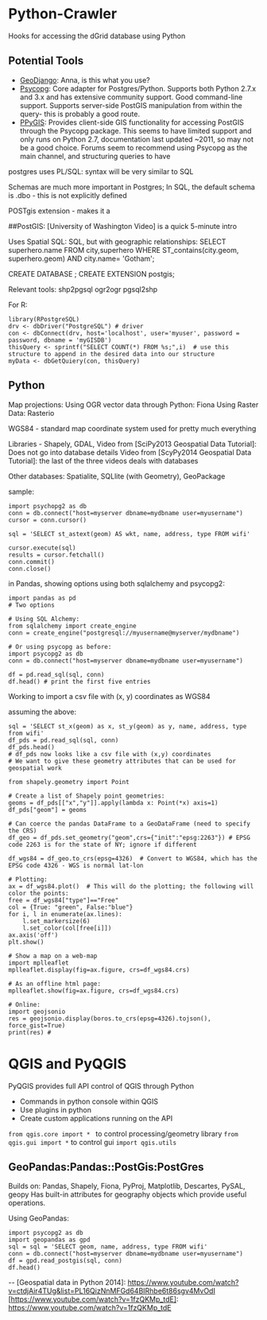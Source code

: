 # Python-Crawler
Hooks for accessing the dGrid database using Python

## Potential Tools

  - [GeoDjango]: Anna, is this what you use?
  - [Psycopg]: Core adapter for Postgres/Python.  Supports both Python 2.7.x and 3.x and has extensive community support. Good command-line support.  Supports server-side PostGIS manipulation from within the query- this is probably a good route.
  - [PPyGIS]: Provides client-side GIS functionality for accessing PostGIS through the Psycopg package.  This seems to have limited support and only runs on Python 2.7, documentation last updated ~2011,  so may not be a good choice. Forums seem to recommend using Psycopg as the main channel, and structuring queries to have 

postgres uses PL/SQL: syntax will be very similar to SQL

Schemas are much more important in Postgres; In SQL, the default schema is .dbo - this is not explicitly defined


POSTgis extension - makes it a

##PostGIS:
[University of Washington Video] is a quick 5-minute intro

Uses Spatial SQL: SQL, but with geographic relationships:
SELECT superhero.name FROM city,superhero WHERE ST_contains(city.geom, superhero.geom) AND city.name= 'Gotham';

CREATE DATABASE <dbname>;
CREATE EXTENSION postgis;

Relevant tools:
shp2pgsql
ogr2ogr
pgsql2shp

For R:
```
library(RPostgreSQL)
drv <- dbDriver("PostgreSQL") # driver
con <- dbConnect(drv, host='localhost', user='myuser', password = password, dbname = 'myGISDB')
thisQuery <- sprintf("SELECT COUNT(*) FROM %s;",i)  # use this structure to append in the desired data into our structure
myData <- dbGetQuiery(con, thisQuery)
```

## Python
Map projections: 
Using OGR vector data through Python: Fiona
Using Raster Data: Rasterio

WGS84 - standard map coordinate system used for pretty much everything

Libraries - Shapely, GDAL,
Video from [SciPy2013 Geospatial Data Tutorial]: Does not go into database details
Video from [ScyPy2014 Geospatial Data Tutorial]: the last of the three videos deals with databases

Other databases:
Spatialite, SQLlite (with Geometry),  GeoPackage

sample:
```
import psychopg2 as db
conn = db.connect("host=myserver dbname=mydbname user=myusername")
cursor = conn.cursor()

sql = 'SELECT st_astext(geom) AS wkt, name, address, type FROM wifi'

cursor.execute(sql)
results = cursor.fetchall()
conn.commit()
conn.close()
```

in Pandas, showing options using both sqlalchemy and psycopg2:

```
import pandas as pd
# Two options 

# Using SQL Alchemy:
from sqlalchemy import create_engine
conn = create_engine("postgresql://myusername@myserver/mydbname")

# Or using psycopg as before:
import psycopg2 as db
conn = db.connect("host=myserver dbname=mydbname user=myusername")

df = pd.read_sql(sql, conn)
df.head() # print the first five entries
```
Working to import a csv file with (x, y) coordinates as WGS84

assuming the above:
```
sql = 'SELECT st_x(geom) as x, st_y(geom) as y, name, address, type from wifi'
df_pds = pd.read_sql(sql, conn)
df_pds.head()
# df_pds now looks like a csv file with (x,y) coordinates
# We want to give these geometry attributes that can be used for geospatial work

from shapely.geometry import Point

# Create a list of Shapely point geometries:
geoms = df_pds[["x","y"]].apply(lambda x: Point(*x) axis=1)
df_pds["geom"] = geoms

# Can coerce the pandas DataFrame to a GeoDataFrame (need to specify the CRS)
df_geo = df_pds.set_geometry("geom",crs={"init":"epsg:2263"}) # EPSG code 2263 is for the state of NY; ignore if different

df_wgs84 = df_geo.to_crs(epsg=4326)  # Convert to WGS84, which has the EPSG code 4326 - WGS is normal lat-lon

# Plotting:
ax = df_wgs84.plot()  # This will do the plotting; the following will color the points:
free = df_wgs84["type"]=="Free"
col = {True: "green", False:"blue"}
for i, l in enumerate(ax.lines):
    l.set_markersize(6)
    l.set_color(col[free[i]])
ax.axis('off')
plt.show()

# Show a map on a web-map
import mplleaflet
mplleaflet.display(fig=ax.figure, crs=df_wgs84.crs)

# As an offline html page:
mplleaflet.show(fig=ax.figure, crs=df_wgs84.crs)

# Online:
import geojsonio
res = geojsonio.display(boros.to_crs(epsg=4326).tojson(), force_gist=True)
print(res) # 
```

# QGIS and PyQGIS
PyQGIS provides full API control of QGIS through Python
  - Commands in python console within QGIS
  - Use plugins in python
  - Create custom applications running on the API

```from qgis.core import * ``` to control processing/geometry library
```from qgis.gui import *``` to control gui
```import qgis.utils```

## GeoPandas:Pandas::PostGis:PostGres

Builds on: Pandas, Shapely, Fiona, PyProj, Matplotlib, Descartes, PySAL, geopy
Has built-in attributes for geography objects which provide useful operations.

Using GeoPandas:
```
import psycopg2 as db
import geopandas as gpd
sql = sql = 'SELECT geom, name, address, type FROM wifi'
conn = db.connect("host=myserver dbname=mydbname user=myusername")
df = gpd.read_postgis(sql, conn)
df.head()

```

--
[Geospatial data in Python 2014]: https://www.youtube.com/watch?v=ctdjAir4TUg&list=PL16QizNnMFGd64BIRhbe6t86sgv4MvOdI
[https://www.youtube.com/watch?v=1fzQKMp_tdE]: https://www.youtube.com/watch?v=1fzQKMp_tdE

[GeoDjango]: https://docs.djangoproject.com/en/1.7/ref/contrib/gis/install/
[Psycopg]: http://initd.org/psycopg/
[PPyGIS]: http://www.fabianowski.eu/projects/ppygis/
